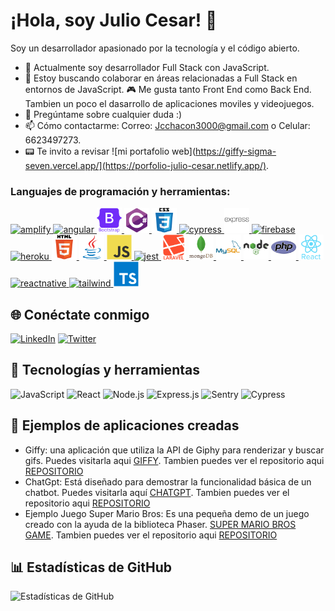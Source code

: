 # ¡Hola, soy Julio Cesar! 👋

Soy un desarrollador apasionado por la tecnología y el código abierto.

- 🌱 Actualmente soy desarrollador Full Stack con JavaScript.
- 👯 Estoy buscando colaborar en áreas relacionadas a Full Stack en entornos de JavaScript.
  🎮 Me gusta tanto Front End como Back End. Tambien un poco el dasarrollo de aplicaciones moviles y videojuegos.
- 💬 Pregúntame sobre cualquier duda :)
- 📫 Cómo contactarme: Correo: Jcchacon3000@gmail.com o Celular: 6623497273.
- 📟 Te invito a revisar ![mi portafolio web](https://giffy-sigma-seven.vercel.app/](https://porfolio-julio-cesar.netlify.app/).

<h3 align="left">Languajes de programación y herramientas:</h3>
<p align="left"> <a href="https://aws.amazon.com/amplify/" target="_blank" rel="noreferrer"> <img src="https://docs.amplify.aws/assets/logo-dark.svg" alt="amplify" width="40" height="40"/> </a> <a href="https://angular.io" target="_blank" rel="noreferrer"> <img src="https://angular.io/assets/images/logos/angular/angular.svg" alt="angular" width="40" height="40"/> </a> <a href="https://getbootstrap.com" target="_blank" rel="noreferrer"> <img src="https://raw.githubusercontent.com/devicons/devicon/master/icons/bootstrap/bootstrap-plain-wordmark.svg" alt="bootstrap" width="40" height="40"/> </a> <a href="https://www.w3schools.com/cs/" target="_blank" rel="noreferrer"> <img src="https://raw.githubusercontent.com/devicons/devicon/master/icons/csharp/csharp-original.svg" alt="csharp" width="40" height="40"/> </a> <a href="https://www.w3schools.com/css/" target="_blank" rel="noreferrer"> <img src="https://raw.githubusercontent.com/devicons/devicon/master/icons/css3/css3-original-wordmark.svg" alt="css3" width="40" height="40"/> </a> <a href="https://www.cypress.io" target="_blank" rel="noreferrer"> <img src="https://raw.githubusercontent.com/simple-icons/simple-icons/6e46ec1fc23b60c8fd0d2f2ff46db82e16dbd75f/icons/cypress.svg" alt="cypress" width="40" height="40"/> </a> <a href="https://expressjs.com" target="_blank" rel="noreferrer"> <img src="https://raw.githubusercontent.com/devicons/devicon/master/icons/express/express-original-wordmark.svg" alt="express" width="40" height="40"/> </a> <a href="https://firebase.google.com/" target="_blank" rel="noreferrer"> <img src="https://www.vectorlogo.zone/logos/firebase/firebase-icon.svg" alt="firebase" width="40" height="40"/> </a> <a href="https://heroku.com" target="_blank" rel="noreferrer"> <img src="https://www.vectorlogo.zone/logos/heroku/heroku-icon.svg" alt="heroku" width="40" height="40"/> </a> <a href="https://www.w3.org/html/" target="_blank" rel="noreferrer"> <img src="https://raw.githubusercontent.com/devicons/devicon/master/icons/html5/html5-original-wordmark.svg" alt="html5" width="40" height="40"/> </a> <a href="https://www.java.com" target="_blank" rel="noreferrer"> <img src="https://raw.githubusercontent.com/devicons/devicon/master/icons/java/java-original.svg" alt="java" width="40" height="40"/> </a> <a href="https://developer.mozilla.org/en-US/docs/Web/JavaScript" target="_blank" rel="noreferrer"> <img src="https://raw.githubusercontent.com/devicons/devicon/master/icons/javascript/javascript-original.svg" alt="javascript" width="40" height="40"/> </a> <a href="https://jestjs.io" target="_blank" rel="noreferrer"> <img src="https://www.vectorlogo.zone/logos/jestjsio/jestjsio-icon.svg" alt="jest" width="40" height="40"/> </a> <a href="https://laravel.com/" target="_blank" rel="noreferrer"> <img src="https://raw.githubusercontent.com/devicons/devicon/master/icons/laravel/laravel-plain-wordmark.svg" alt="laravel" width="40" height="40"/> </a> <a href="https://www.mongodb.com/" target="_blank" rel="noreferrer"> <img src="https://raw.githubusercontent.com/devicons/devicon/master/icons/mongodb/mongodb-original-wordmark.svg" alt="mongodb" width="40" height="40"/> </a> <a href="https://www.mysql.com/" target="_blank" rel="noreferrer"> <img src="https://raw.githubusercontent.com/devicons/devicon/master/icons/mysql/mysql-original-wordmark.svg" alt="mysql" width="40" height="40"/> </a> <a href="https://nodejs.org" target="_blank" rel="noreferrer"> <img src="https://raw.githubusercontent.com/devicons/devicon/master/icons/nodejs/nodejs-original-wordmark.svg" alt="nodejs" width="40" height="40"/> </a> <a href="https://www.php.net" target="_blank" rel="noreferrer"> <img src="https://raw.githubusercontent.com/devicons/devicon/master/icons/php/php-original.svg" alt="php" width="40" height="40"/> </a> <a href="https://reactjs.org/" target="_blank" rel="noreferrer"> <img src="https://raw.githubusercontent.com/devicons/devicon/master/icons/react/react-original-wordmark.svg" alt="react" width="40" height="40"/> </a> <a href="https://reactnative.dev/" target="_blank" rel="noreferrer"> <img src="https://reactnative.dev/img/header_logo.svg" alt="reactnative" width="40" height="40"/> </a> <a href="https://tailwindcss.com/" target="_blank" rel="noreferrer"> <img src="https://www.vectorlogo.zone/logos/tailwindcss/tailwindcss-icon.svg" alt="tailwind" width="40" height="40"/> </a> <a href="https://www.typescriptlang.org/" target="_blank" rel="noreferrer"> <img src="https://raw.githubusercontent.com/devicons/devicon/master/icons/typescript/typescript-original.svg" alt="typescript" width="40" height="40"/> </a> </p>

## 🌐 Conéctate conmigo
[![LinkedIn](https://img.shields.io/badge/LinkedIn-0077B5?style=for-the-badge&logo=linkedin&logoColor=white)](https://www.linkedin.com/in/julio-chacón/) [![Twitter](https://img.shields.io/badge/Twitter-1DA1F2?style=for-the-badge&logo=twitter&logoColor=white)](https://twitter.com/Julio_Chacon300)

## 🚀 Tecnologías y herramientas
![JavaScript](https://img.shields.io/badge/JavaScript-F7DF1E?style=for-the-badge&logo=javascript&logoColor=black)
![React](https://img.shields.io/badge/React-20232A?style=for-the-badge&logo=react&logoColor=61DAFB)
![Node.js](https://img.shields.io/badge/Node.js-43853D?style=for-the-badge&logo=node.js&logoColor=white)
![Express.js](https://img.shields.io/badge/Express.js-404D59?style=for-the-badge&logo=express&logoColor=white)
![Sentry](https://img.shields.io/badge/Sentry-362D59?style=for-the-badge&logo=sentry&logoColor=white)
![Cypress](https://img.shields.io/badge/Cypress-17202C?style=for-the-badge&logo=cypress&logoColor=white)

## 🤠 Ejemplos de aplicaciones creadas

- Giffy: una aplicación que utiliza la API de Giphy para renderizar y buscar gifs. Puedes visitarla aqui [GIFFY](https://giffy-sigma-seven.vercel.app/). Tambien puedes ver el repositorio aqui [REPOSITORIO](https://github.com/Julio-Chacon-Amavizca/giffy) 
- ChatGpt: Está diseñado para demostrar la funcionalidad básica de un chatbot. Puedes visitarla aquí [CHATGPT](https://chatgptlocal-seven.vercel.app/). Tambien puedes ver el repositorio aqui [REPOSITORIO](https://github.com/Julio-Chacon-Amavizca/CHATGPT) 
- Ejemplo Juego Super Mario Bros: Es una pequeña demo de un juego creado con la ayuda de la biblioteca Phaser. [SUPER MARIO BROS GAME](https://mariobrosexamplegame.web.app/). Tambien puedes ver el repositorio aqui [REPOSITORIO](https://github.com/Julio-Chacon-Amavizca/super-mario-bros-example) 

## 📊 Estadísticas de GitHub
![Estadísticas de GitHub](https://github-readme-stats.vercel.app/api?username=Julio-Chacon-Amavizca&show_icons=true&theme=radical)

